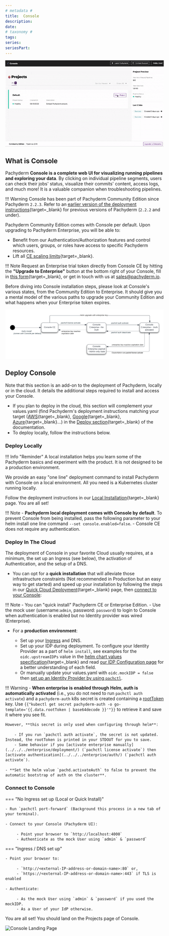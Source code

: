 ```yaml
---
# metadata # 
title:  Console 
description: 
date: 
# taxonomy #
tags: 
series:
seriesPart:
--- 
```


![Console in action](../images/console.gif)

## What is Console

Pachyderm **Console is a complete web UI for visualizing running pipelines and exploring your data**. By clicking on individual pipeline segments, users can check their jobs' status, visualize their commits' content, access logs, and much more! It is a valuable companion when troubleshooting pipelines.

!!! Warning
     Console has been part of Pachyderm Community Edition since Pachyderm `2.2.3`. Refer to an [earlier version of the deployment instructions](https://docs.pachyderm.com/2.1.x/deploy-manage/deploy/console/){target=_blank} for previous versions of Pachyderm (`2.2.2` and under).

Pachyderm Community Edition comes with Console per default. Upon upgrading to Pachyderm Enterprise, you will be able to:

- Benefit from our Authentication/Authorization features and control which users, groups, or roles have access to specific Pachyderm resources.
- Lift all [CE scaling limits](../../../reference/scaling-limits/){target=_blank}.

!!! Note
     Request an Enterprise trial token directly from Console CE by hitting the **"Upgrade to Enterprise"** button at the bottom right of your Console, fill in [this form](https://www.pachyderm.com/trial/){target=_blank}, or get in touch with us at [sales@pachyderm.io](mailto:sales@pachyderm.io).

Before diving into Console installation steps, please look at Console's various states, from the Community Edition to Enterprise. It should give you a mental model of the various paths to upgrade your Community Edition and what happens when your Enterprise token expires.

![Console state diagram](../images/console-state-diagram.png)

## Deploy Console

Note that this section is an add-on to the deployment of Pachyderm, locally or in the cloud. 
It details the additional steps required to install and access your Console.

- If you plan to deploy in the cloud, this section will complement your values.yaml (find Pachyderm's deployment instructions matching your target ([AWS](../aws-deploy-pachyderm/){target=_blank}, [Google](../google-cloud-platform/){target=_blank}, [Azure](../azure/){target=_blank}...) in the [Deploy section](../){target=_blank} of the documentation.
- To deploy locally, follow the instructions below.

### Deploy Locally

!!! Info "Reminder"
      A local installation helps you learn
      some of the Pachyderm basics and experiment with the product. It is not designed to be a production environment.

We provide an easy "one line" deployment command to install Pachyderm with Console on a local environment. All you need is a Kubernetes cluster running locally.

Follow the deployment instructions in our [Local Installation](../../getting-started/local-installation.md#deploy-pachyderm){target=_blank} page.
You are all set!

!!! Note
    - **Pachyderm local deployment comes with Console by default**. To prevent Console from being installed, pass the following parameter to your helm install one line command `--set console.enabled=false`.
    - Console CE does not require any authentication.

### Deploy In The Cloud

The deployment of Console in your favorite Cloud usually requires, at a minimum, the set up an Ingress (see below), the activation of Authentication, and the setup of a DNS.

- You can opt for a **quick installation** that will alleviate those infrastructure constraints (Not recommended in Production but an easy way to get started) and speed up your installation by following the steps in our [Quick Cloud Deployment](../quickstart/){target=_blank} page, then [connect to your Console](#connect-to-console): 

!!! Note 
    - You can "quick install" Pachyderm CE or Enterprise Edition.
    - Use the mock user (username:`admin`, password: `password`) to login to Console when authentication is enabled but no Identity provider was wired (Enterprise).

- For a **production environment**:

    - Set up your [Ingress](../ingress/#ingress) and DNS.
    - Set up your IDP during deployment.
        To configure your Identity Provider as a part of `helm install`, see examples for the `oidc.upstreamIDPs` value in the [helm chart values specification](https://github.com/pachyderm/pachyderm/blob/42462ba37f23452a5ea764543221bf8946cebf4f/etc/helm/pachyderm/values.yaml#L461){target=_blank} and read [our IDP Configuration page](../../enterprise/auth/authentication/idp-dex.md) for a better understanding of each field. 
    - Or manually update your values.yaml with `oidc.mockIDP = false` then [set up an Identity Provider by using `pachctl`](../../../enterprise/auth/authentication/idp-dex).

!!! Warning
    - **When enterprise is enabled through Helm, auth is automatically activated** (i.e., you do not need to run `pachctl auth activate`) and a `pachyderm-auth` k8s secret is created containing a [rootToken](../../enterprise/auth/index.md#activate-user-access-management) key. Use `{{"kubectl get secret pachyderm-auth -o go-template='{{.data.rootToken | base64decode }}'"}}` to retrieve it and save it where you see fit.
    
    However, **this secret is only used when configuring through helm**:

        - If you run `pachctl auth activate`, the secret is not updated. Instead, the rootToken is printed in your STDOUT for you to save.
        - Same behavior if you [activate enterprise manually](../../../enterprise/deployment/) (`pachctl license activate`) then [activate authentication](../../../enterprise/auth/) (`pachctl auth activate`).

    - **Set the helm value `pachd.activateAuth` to false to prevent the automatic bootstrap of auth on the cluster**.

### Connect to Console

=== "No Ingress set up (Local or Quick Install)"

    - Run `pachctl port-forward` (Background this process in a new tab of your terminal).
    
    - Connect to your Console (Pachyderm UI):

         - Point your browser to `http://localhost:4000` 
         - Authenticate as the mock User using `admin` & `password` 

=== "Ingress / DNS set up"

    - Point your browser to:

         - `http://<external-IP-address-or-domain-name>:80` or,
         - `https://<external-IP-address-or-domain-name>:443` if TLS is enabled

    - Authenticate:

         - As the mock User using `admin` & `password` if you used the mockIDP.
         - As a User of your IdP otherwise.


You are all set! 
You should land on the Projects page of Console.

![Console Landing Page](../../../getting-started/images/console_landing_page.png)

